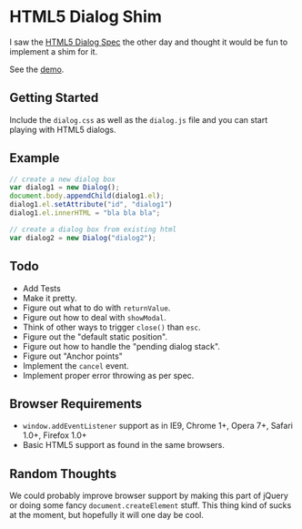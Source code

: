 # HTML5 Dialog Shim

I saw the [HTML5 Dialog Spec](http://dev.w3.org/html5/spec/commands.html#the-dialog-element) the other day and thought it would be fun to implement a shim for it.

See the [demo](http://xjamundx.github.com/html5-dialog-shim/).

## Getting Started

Include the `dialog.css` as well as the `dialog.js` file and you can start playing with HTML5 dialogs.

## Example

```javascript
// create a new dialog box
var dialog1 = new Dialog();
document.body.appendChild(dialog1.el);
dialog1.el.setAttribute("id", "dialog1")
dialog1.el.innerHTML = "bla bla bla";

// create a dialog box from existing html
var dialog2 = new Dialog("dialog2");
```

## Todo

- Add Tests
- Make it pretty.
- Figure out what to do with `returnValue`.
- Figure out how to deal with `showModal`.
- Think of other ways to trigger `close()` than `esc`.
- Figure out the "default static position".
- Figure out how to handle the "pending dialog stack".
- Figure out "Anchor points"
- Implement the `cancel` event.
- Implement proper error throwing as per spec.

## Browser Requirements

- `window.addEventListener` support as in IE9, Chrome 1+, Opera 7+, Safari 1.0+, Firefox 1.0+
- Basic HTML5 support as found in the same browsers.

## Random Thoughts

We could probably improve browser support by making this part of jQuery or doing some fancy `document.createElement` stuff. This thing kind of sucks at the moment, but hopefully it will one day be cool.